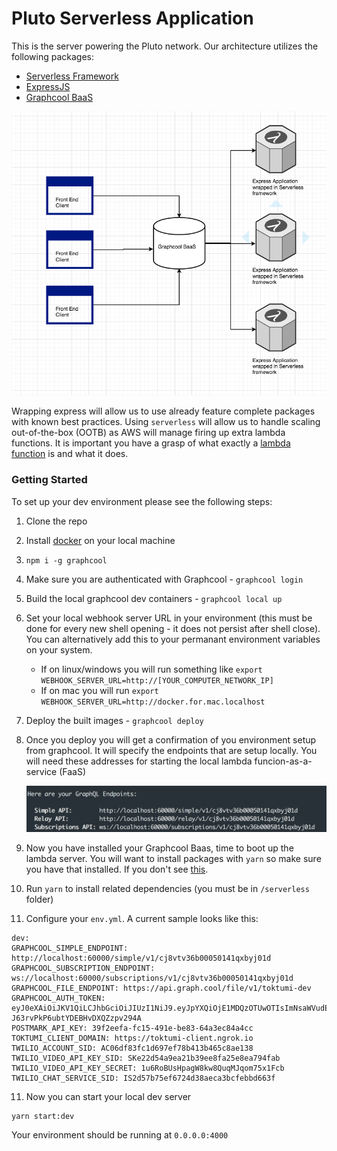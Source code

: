 # Pluto Serverless Application
This is the server powering the Pluto network. Our architecture utilizes the following packages:
* [Serverless Framework](https://serverless.com/framework/docs/)
* [ExpressJS](https://expressjs.com/)
* [Graphcool BaaS](https://www.graph.cool/docs)

![Backend Architecture](./documents/ServerlessArchitecture.png)

Wrapping express will allow us to use already feature complete packages with known best practices. Using `serverless` will allow us to handle scaling out-of-the-box (OOTB) as AWS will manage firing up extra lambda functions. It is important you have a grasp of what exactly a [lambda function](http://docs.aws.amazon.com/lambda/latest/dg/welcome.html) is and what it does.

### Getting Started
To set up your dev environment please see the following steps:
1. Clone the repo
2. Install [docker](https://www.docker.com/) on your local machine
3. `npm i -g graphcool`
4. Make sure you are authenticated with Graphcool - `graphcool login`
5. Build the local graphcool dev containers - `graphcool local up`
6. Set your local webhook server URL in your environment (this must be done for every new shell opening - it does not persist after shell close). You can alternatively add this to your permanant environment variables on your system.

   * If on linux/windows you will run something like `export WEBHOOK_SERVER_URL=http://[YOUR_COMPUTER_NETWORK_IP]`
   * If on mac you will run `export WEBHOOK_SERVER_URL=http://docker.for.mac.localhost`
6. Deploy the built images - `graphcool deploy`
7. Once you deploy you will get a confirmation of you environment setup from graphcool. It will specify the endpoints that are setup locally. You will need these addresses for starting the local lambda funcion-as-a-service (FaaS)

   ![GraphcoolEndpointConfirmation](./documents/GraphcoolConfirmation.png)

8. Now you have installed your Graphcool Baas, time to boot up the lambda server. You will want to install packages with `yarn` so make sure you have that installed. If you don't see [this](https://yarnpkg.com/en/docs/install).
9. Run `yarn` to install related dependencies (you must be in `/serverless` folder)
10. Configure your `env.yml`. A current sample looks like this:

   ```
dev:
  GRAPHCOOL_SIMPLE_ENDPOINT: http://localhost:60000/simple/v1/cj8vtv36b00050141qxbyj01d
  GRAPHCOOL_SUBSCRIPTION_ENDPOINT: ws://localhost:60000/subscriptions/v1/cj8vtv36b00050141qxbyj01d
  GRAPHCOOL_FILE_ENDPOINT: https://api.graph.cool/file/v1/toktumi-dev
  GRAPHCOOL_AUTH_TOKEN: eyJ0eXAiOiJKV1QiLCJhbGciOiJIUzI1NiJ9.eyJpYXQiOjE1MDQzOTUwOTIsImNsaWVudElkIjoiY2l6aDRvYWlnYjl4ZTAxNjlob3dtdmdlaiIsInByb2plY3RJZCI6ImNqM2wwb2E5cjF1YWIwMTMwczhudGk3M2siLCJwZXJtYW5lbnRBdXRoVG9rZW5JZCI6ImNqNzN4enVyOTAzMngwMTAwaGFoZWRmb3YifQ.GP19fBm8bzInd-J63rvPkP6ubtYDEBHvDXQZzpv294A
  POSTMARK_API_KEY: 39f2eefa-fc15-491e-be83-64a3ec84a4cc
  TOKTUMI_CLIENT_DOMAIN: https://toktumi-client.ngrok.io
  TWILIO_ACCOUNT_SID: AC06df83fc1d697ef78b413b465c8ae138
  TWILIO_VIDEO_API_KEY_SID: SKe22d54a9ea21b39ee8fa25e8ea794fab
  TWILIO_VIDEO_API_KEY_SECRET: 1u6RoBUsHpagW8kw8QuqMJqom75x1Fcb
  TWILIO_CHAT_SERVICE_SID: IS2d57b75ef6724d38aeca3bcfebbd663f
   ```

  11. Now you can start your local dev server
  ```
  yarn start:dev
  ```
  Your environment should be running at `0.0.0.0:4000`